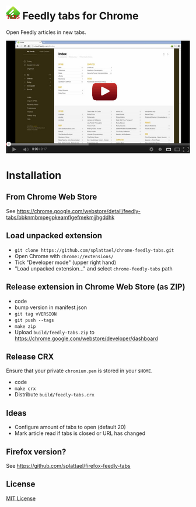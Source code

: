 # ![Feedly tabs icon](images/icon38.png) Feedly tabs for Chrome

Open Feedly articles in new tabs.

[![Example usage on YouTube](youtube-splashscreen.jpg)](http://www.youtube.com/watch?v=_CMg6tK0CMw)

# Installation

## From Chrome Web Store

See https://chrome.google.com/webstore/detail/feedly-tabs/bbknmbmpegpkeamflgefmekmjjhgddhk

## Load unpacked extension

* `git clone https://github.com/splattael/chrome-feedly-tabs.git`
* Open Chrome with `chrome://extensions/`
* Tick "Developer mode" (upper right hand)
* "Load unpacked extension..." and select `chrome-feedly-tabs` path

## Release extension in Chrome Web Store (as ZIP)

* code
* bump version in manifest.json
* `git tag vVERSION`
* `git push --tags`
* `make zip`
* Upload `build/feedly-tabs.zip` to https://chrome.google.com/webstore/developer/dashboard

## Release CRX

Ensure that your private `chromium.pem` is stored in your `$HOME`.

* code
* `make crx`
* Distribute `build/feedly-tabs.crx`

## Ideas

* Configure amount of tabs to open (default 20)
* Mark article read if tabs is closed or URL has changed

## Firefox version?

See https://github.com/splattael/firefox-feedly-tabs

## License

[MIT License](LICENSE.txt)
